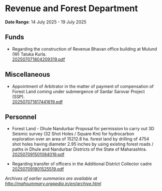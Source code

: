 # Revenue and Forest Department

**Date Range**: 14 July 2025 - 19 July 2025


## Funds
- Regarding the construction of Revenue Bhavan office building at Mulund (W) Taluka Kurla.\
  [202507071804209319.pdf](https://gr.maharashtra.gov.in/Site/Upload/Government%20Resolutions/English/202507071804209319.pdf)

## Miscellaneous
- Appointment of Arbitrator in the matter of payment of compensation of Forest Land coming under submergence of Sardar Sarovar Project (SSP).\
  [202507071817441619.pdf](https://gr.maharashtra.gov.in/Site/Upload/Government%20Resolutions/English/202507071817441619.pdf)

## Personnel
- Forest Land - Dhule Nandurbar Proposal for permission to carry out 3D Seismic survey (32 Shot Holes / Square Km) for hydrocarbon exploration over an area of 15212.8 ha. forest land by drilling of 4754 shot holes having diameter 2.95 inches by using existing forest roads / paths in Dhule and Nandurbar Districts of the State of Maharashtra.\
  [202507091501084019.pdf](https://gr.maharashtra.gov.in/Site/Upload/Government%20Resolutions/English/202507091501084019.pdf)

- Regarding transfer of officers in the Additional District Collector cadre\
  [202507091801525519.pdf](https://gr.maharashtra.gov.in/Site/Upload/Government%20Resolutions/English/202507091801525519.pdf)


*Archives of earlier summaries are available at http://mahsummary.orgpedia.in/en/archive.html*